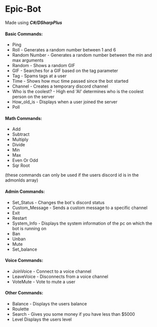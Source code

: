# Epic-Bot

Made using ***C#/DSharpPlus***

#### Basic Commands:
- Ping
- Roll - Generates a random number between 1 and 6
- Random Number - Generates a random number between the min and max arguments
- Random - Shows a random GIF
- GIF - Searches for a GIF based on the tag parameter
- Tag - Spams tags at a user
- Time - Shows how muc time passed since the bot started
- Channel - Creates a temporary discord channel
- Who is the coolest? - High end 'AI' determines who is the coolest person on the server
- How_old_is - Displays when a user joined the server
- Poll

#### Math Commands:
- Add
- Subtract
- Multiply
- Divide
- Min
- Max
- Even Or Odd
- Sqr Root

(these commands can only be used if the users discord id is in the admonIds array)
#### Admin Commands:
- Set_Status - Changes the bot's discord status
- Custom_Message - Sends a custom message to a specific channel
- Exit
- Restart
- System_Info - Displays the system information of the pc on which the bot is running on
- Ban
- Unban
- Mute
- Set_balance

#### Voice Commands:
- JoinVoice - Connect to a voice channel
- LeaveVoice - Disconnects from a voice channel
- VoteMute - Vote to mute a user

#### Other Commands:
- Balance - Displays the users balance
- Roulette
- Search - Gives you some money if you have less than $5000
- Level Displays the users level
